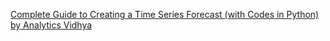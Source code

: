 


[Complete Guide to Creating a Time Series Forecast (with Codes in Python) by Analytics Vidhya](http://www.analyticsvidhya.com/blog/2016/02/time-series-forecasting-codes-python/)
